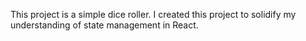 This project is a simple dice roller. I created this project to solidify my understanding of state management in React.
